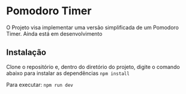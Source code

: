 # Pomodoro Timer

O Projeto visa implementar uma versão simplificada de um Pomodoro Timer. Ainda está em desenvolvimento


## Instalação
Clone o repositório e, dentro do diretório do projeto, digite o comando abaixo para instalar as dependências
`npm install`

Para executar: 
`npm run dev`
